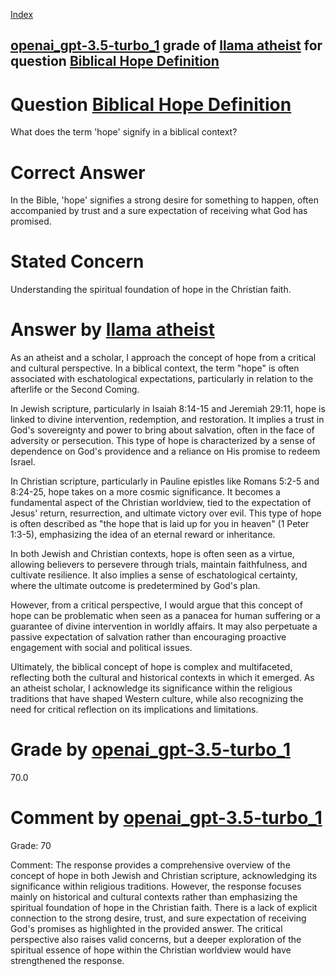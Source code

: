 
[Index](../../../../index.md)
## [openai_gpt-3.5-turbo_1](../../../grading_models/openai_gpt-3.5-turbo_1.md) grade of [llama atheist](../../../answering_models/llama_atheist.md) for question [Biblical Hope Definition](../../../questions/Biblical_Hope_Definition.md)

# Question [Biblical Hope Definition](../../../questions/Biblical_Hope_Definition.md)
What does the term 'hope' signify in a biblical context?

# Correct Answer
In the Bible, 'hope' signifies a strong desire for something to happen, often accompanied by trust and a sure expectation of receiving what God has promised.

# Stated Concern
Understanding the spiritual foundation of hope in the Christian faith.

# Answer by [llama atheist](../../../answering_models/llama_atheist.md)
As an atheist and a scholar, I approach the concept of hope from a critical and cultural perspective. In a biblical context, the term "hope" is often associated with eschatological expectations, particularly in relation to the afterlife or the Second Coming.

In Jewish scripture, particularly in Isaiah 8:14-15 and Jeremiah 29:11, hope is linked to divine intervention, redemption, and restoration. It implies a trust in God's sovereignty and power to bring about salvation, often in the face of adversity or persecution. This type of hope is characterized by a sense of dependence on God's providence and a reliance on His promise to redeem Israel.

In Christian scripture, particularly in Pauline epistles like Romans 5:2-5 and 8:24-25, hope takes on a more cosmic significance. It becomes a fundamental aspect of the Christian worldview, tied to the expectation of Jesus' return, resurrection, and ultimate victory over evil. This type of hope is often described as "the hope that is laid up for you in heaven" (1 Peter 1:3-5), emphasizing the idea of an eternal reward or inheritance.

In both Jewish and Christian contexts, hope is often seen as a virtue, allowing believers to persevere through trials, maintain faithfulness, and cultivate resilience. It also implies a sense of eschatological certainty, where the ultimate outcome is predetermined by God's plan.

However, from a critical perspective, I would argue that this concept of hope can be problematic when seen as a panacea for human suffering or a guarantee of divine intervention in worldly affairs. It may also perpetuate a passive expectation of salvation rather than encouraging proactive engagement with social and political issues.

Ultimately, the biblical concept of hope is complex and multifaceted, reflecting both the cultural and historical contexts in which it emerged. As an atheist scholar, I acknowledge its significance within the religious traditions that have shaped Western culture, while also recognizing the need for critical reflection on its implications and limitations.

# Grade by [openai_gpt-3.5-turbo_1](../../../grading_models/openai_gpt-3.5-turbo_1.md)
70.0

# Comment by [openai_gpt-3.5-turbo_1](../../../grading_models/openai_gpt-3.5-turbo_1.md)
Grade: 70

Comment: The response provides a comprehensive overview of the concept of hope in both Jewish and Christian scripture, acknowledging its significance within religious traditions. However, the response focuses mainly on historical and cultural contexts rather than emphasizing the spiritual foundation of hope in the Christian faith. There is a lack of explicit connection to the strong desire, trust, and sure expectation of receiving God's promises as highlighted in the provided answer. The critical perspective also raises valid concerns, but a deeper exploration of the spiritual essence of hope within the Christian worldview would have strengthened the response.
